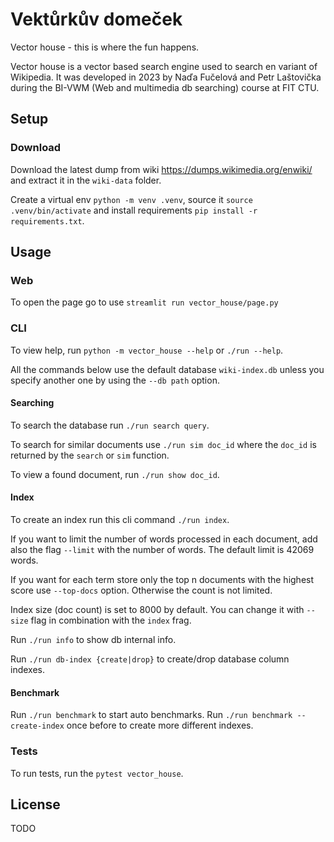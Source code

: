 # Vektůrkův domeček
Vector house - this is where the fun happens.

Vector house is a vector based search engine used to search en variant of Wikipedia. 
It was developed in 2023 by Naďa Fučelová and Petr Laštovička during
the BI-VWM (Web and multimedia db searching) course at FIT CTU.

## Setup
### Download
Download the latest dump from wiki
https://dumps.wikimedia.org/enwiki/
and extract it in the `wiki-data` folder.

Create a virtual env `python -m venv .venv`, source it `source .venv/bin/activate` and install requirements
`pip install -r requirements.txt`.

## Usage
### Web
To open the page go to use `streamlit run vector_house/page.py`

### CLI
To view help, run `python -m vector_house --help` or `./run --help`.

All the commands below use the default database `wiki-index.db`
unless you specify another one by using the `--db path` option.

#### Searching
To search the database run `./run search query`.

To search for similar documents use
`./run sim doc_id` where the `doc_id` is returned by 
the `search` or `sim` function.

To view a found document, run `./run show doc_id`.


#### Index
To create an index run this cli command `./run index`.

If you want to limit the number of words processed in each document,
add also the flag `--limit` with the number of words.
The default limit is 42069 words.

If you want for each term store only the top n documents
with the highest score use `--top-docs` option.
Otherwise the count is not limited.

Index size (doc count) is set to 8000 by default. You can change it with
`--size` flag in combination with the `index` frag.

Run `./run info` to show db internal info.

Run `./run db-index {create|drop}` to create/drop database column indexes.

#### Benchmark
Run `./run benchmark` to start auto benchmarks.
Run `./run benchmark --create-index` once before to create more different indexes.

### Tests
To run tests, run the `pytest vector_house`.

## License
TODO
